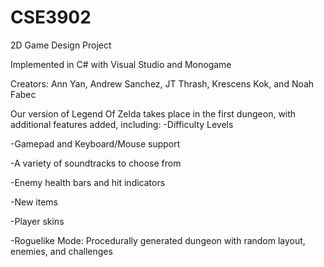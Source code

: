 # CSE3902
2D Game Design Project

Implemented in C# with Visual Studio and Monogame

Creators: Ann Yan, Andrew Sanchez, JT Thrash, Krescens Kok, and Noah Fabec

Our version of Legend Of Zelda takes place in the first dungeon, with additional features added, including:
-Difficulty Levels

-Gamepad and Keyboard/Mouse support

-A variety of soundtracks to choose from

-Enemy health bars and hit indicators

-New items

-Player skins

-Roguelike Mode: Procedurally generated dungeon with random layout, enemies, and challenges


